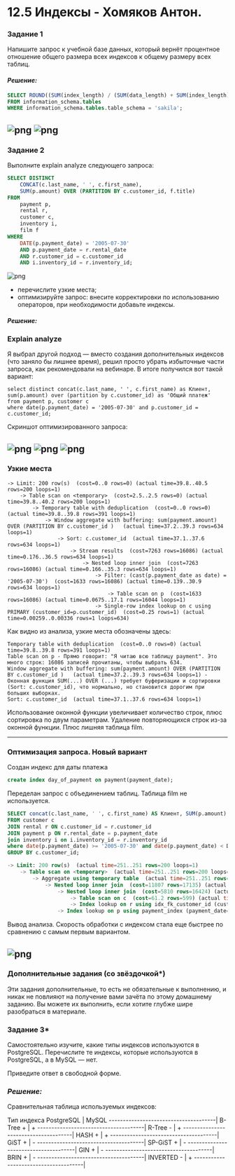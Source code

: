 # 12.5 Индексы - Хомяков Антон.

### Задание 1

Напишите запрос к учебной базе данных, который вернёт процентное отношение общего размера всех индексов к общему размеру всех таблиц.

#### *Решение:*
```sql
SELECT ROUND((SUM(index_length) / (SUM(data_length) + SUM(index_length))) * 100, 2) AS '% of the total size of all indexes to the total size of all tables', SUM(index_length) AS 'Total size of all indexes', SUM(data_length)+SUM(index_length) AS 'Total size of all tables'
FROM information_schema.tables
WHERE information_schema.tables.table_schema = 'sakila';
```
![png](1.png)
![png](1.2.png)
---

### Задание 2

Выполните explain analyze следующего запроса:
```sql
SELECT DISTINCT 
    CONCAT(c.last_name, ' ', c.first_name), 
    SUM(p.amount) OVER (PARTITION BY c.customer_id, f.title)
FROM 
    payment p, 
    rental r, 
    customer c, 
    inventory i, 
    film f
WHERE 
    DATE(p.payment_date) = '2005-07-30'
    AND p.payment_date = r.rental_date
    AND r.customer_id = c.customer_id
    AND i.inventory_id = r.inventory_id;
```
![png](2.png)

- перечислите узкие места;
- оптимизируйте запрос: внесите корректировки по использованию операторов, при необходимости добавьте индексы.

#### *Решение:*

### Explain analyze
Я выбрал другой подход — вместо создания дополнительных индексов (что заняло бы лишнее время), решил просто убрать избыточные части запроса, как рекомендовали на вебинаре.
В итоге получился вот такой вариант:
```
select distinct concat(c.last_name, ' ', c.first_name) as Клиент, sum(p.amount) over (partition by c.customer_id) as 'Общий платеж'
from payment p, customer c
where date(p.payment_date) = '2005-07-30' and p.customer_id = c.customer_id;
```
Cкриншот оптимизированного запроса:

![png](3.png)
![png](3.1.png)
![png](3.2.png)
---

### Узкие места
```
-> Limit: 200 row(s)  (cost=0..0 rows=0) (actual time=39.8..40.5 rows=200 loops=1)
    -> Table scan on <temporary>  (cost=2.5..2.5 rows=0) (actual time=39.8..40.2 rows=200 loops=1)
        -> Temporary table with deduplication  (cost=0..0 rows=0) (actual time=39.8..39.8 rows=391 loops=1)
            -> Window aggregate with buffering: sum(payment.amount) OVER (PARTITION BY c.customer_id )   (actual time=37.2..39.3 rows=634 loops=1)
                -> Sort: c.customer_id  (actual time=37.1..37.6 rows=634 loops=1)
                    -> Stream results  (cost=7263 rows=16086) (actual time=0.176..36.5 rows=634 loops=1)
                        -> Nested loop inner join  (cost=7263 rows=16086) (actual time=0.166..35.3 rows=634 loops=1)
                            -> Filter: (cast(p.payment_date as date) = '2005-07-30')  (cost=1633 rows=16086) (actual time=0.139..30.9 rows=634 loops=1)
                                -> Table scan on p  (cost=1633 rows=16086) (actual time=0.0675..17.1 rows=16044 loops=1)
                            -> Single-row index lookup on c using PRIMARY (customer_id=p.customer_id)  (cost=0.25 rows=1) (actual time=0.00259..0.00336 rows=1 loops=634)
```

Как видно из анализа, узкие места обозначены здесь: 
```
Temporary table with deduplication  (cost=0..0 rows=0) (actual time=39.8..39.8 rows=391 loops=1)
Table scan on p - Прямо говорит: "Я читаю всю таблицу payment". Это много строк: 16086 записей прочитаны, чтобы выбрать 634.
Window aggregate with buffering: sum(payment.amount) OVER (PARTITION BY c.customer_id )   (actual time=37.2..39.3 rows=634 loops=1) - Оконная функция SUM(...) OVER (...) требует буферизации и сортировки (Sort: c.customer_id), что нормально, но становится дорогим при больших выборках.
Sort: c.customer_id  (actual time=37.1..37.6 rows=634 loops=1)
```
Использование оконной функции увеличивает количество строк, плюс сортировка по двум параметрам. Удаление повторяющихся строк из-за оконной функции. Плюс лишняя таблица film.

---
### Оптимизация запроса. Новый вариант
Создан индекс для даты платежа
```sql
create index day_of_payment on payment(payment_date);
```

Переделан запрос с объединением таблиц. Таблица film не используется.
```sql
SELECT concat(c.last_name, ' ', c.first_name) AS Клиент, SUM(p.amount) as Платеж
FROM customer c
JOIN rental r ON c.customer_id = r.customer_id 
JOIN payment p ON r.rental_date = p.payment_date 
join inventory i on i.inventory_id = r.inventory_id 
where date(p.payment_date) >= '2005-07-30' and date(p.payment_date) < DATE_ADD('2005-07-30', INTERVAL 1 DAY)
GROUP BY c.customer_id;

-> Limit: 200 row(s)  (actual time=251..251 rows=200 loops=1)
    -> Table scan on <temporary>  (actual time=251..251 rows=200 loops=1)
        -> Aggregate using temporary table  (actual time=251..251 rows=391 loops=1)
            -> Nested loop inner join  (cost=11807 rows=17135) (actual time=0.681..246 rows=642 loops=1)
                -> Nested loop inner join  (cost=5810 rows=16424) (actual time=0.262..87.1 rows=16044 loops=1)
                    -> Table scan on c  (cost=61.2 rows=599) (actual time=0.0988..1.25 rows=599 loops=1)
                    -> Index lookup on r using idx_fk_customer_id (customer_id=c.customer_id)  (cost=6.86 rows=27.4) (actual time=0.118..0.139 rows=26.8 loops=599)
                -> Index lookup on p using payment_index (payment_date=r.rental_date), with index condition: (cast(p.payment_date as date) = '2005-07-30')  (cost=0.261 rows=1.04) (actual time=0.00934..0.00943 rows=0.04 loops=16044)
```
Вывод анализа. Скорость обработки с индексом стала еще быстрее по сравнению с самым первым вариантом.

![png](3.3.png)
---

### Дополнительные задания (со звёздочкой*)

Эти задания дополнительные, то есть не обязательные к выполнению, и никак не повлияют на получение вами зачёта по этому домашнему заданию. Вы можете их выполнить, если хотите глубже шире разобраться в материале.
### Задание 3*

Самостоятельно изучите, какие типы индексов используются в PostgreSQL. Перечислите те индексы, которые используются в PostgreSQL, а в MySQL — нет.

Приведите ответ в свободной форме.

### *Решение:*

Сравнительная таблица используемых индексов:

Тип индекса 	PostgreSQL |  MySQL
--------------------------------------|
B-Tree 	            + 	   |   +
--------------------------------------|
R-Tree 	            - 	   |   +
--------------------------------------|
HASH 	            + 	   |   +
--------------------------------------|
GiST 	            +      |   -
--------------------------------------|
SP-GiST 	        + 	   |   -
--------------------------------------|
GIN 	            + 	   |   -
--------------------------------------|
BRIN 	            + 	   |   -
--------------------------------------|
INVERTED 	        - 	   |   +
--------------------------------------|

